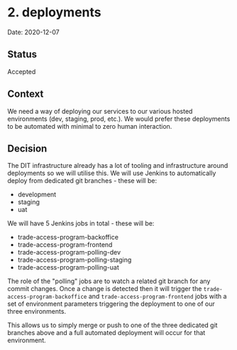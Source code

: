 # 2. deployments

Date: 2020-12-07

## Status

Accepted

## Context

We need a way of deploying our services to our various hosted environments (dev, staging, prod, etc.). We would
prefer these deployments to be automated with minimal to zero human interaction.

## Decision

The DIT infrastructure already has a lot of tooling and infrastructure around deployments so we will utilise this. We 
will use Jenkins to automatically deploy from dedicated git branches - these will be:
  
  - development
  - staging
  - uat

We will have 5 Jenkins jobs in total - these will be:

  - trade-access-program-backoffice
  - trade-access-program-frontend
  - trade-access-program-polling-dev
  - trade-access-program-polling-staging
  - trade-access-program-polling-uat
  
The role of the "polling" jobs are to watch a related git branch for any commit changes. Once a change is detected then
it will trigger the `trade-access-program-backoffice` and `trade-access-program-frontend` jobs with a set of 
environment parameters triggering the deployment to one of our three environments.

This allows us to simply merge or push to one of the three dedicated git branches above and a full automated deployment
will occur for that environment. 
